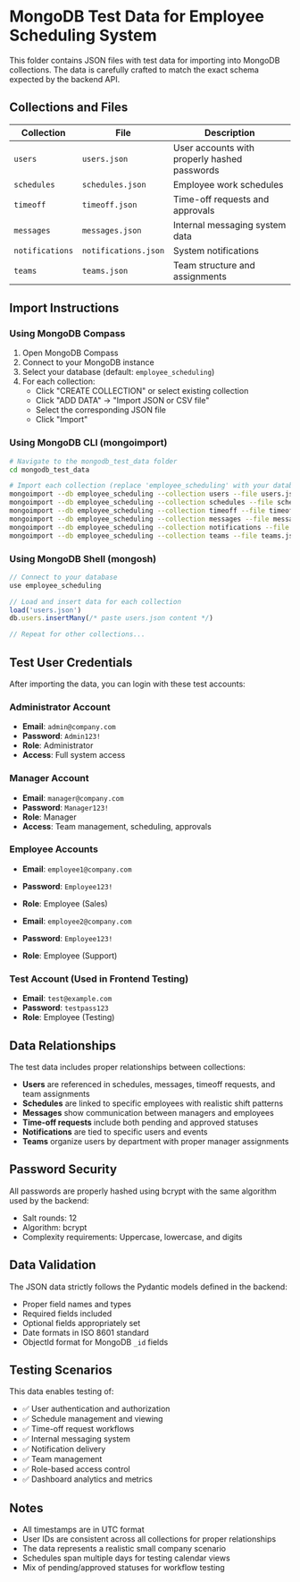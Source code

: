 # MongoDB Test Data for Employee Scheduling System

This folder contains JSON files with test data for importing into MongoDB collections. The data is carefully crafted to match the exact schema expected by the backend API.

## Collections and Files

| Collection | File | Description |
|------------|------|-------------|
| `users` | `users.json` | User accounts with properly hashed passwords |
| `schedules` | `schedules.json` | Employee work schedules |
| `timeoff` | `timeoff.json` | Time-off requests and approvals |
| `messages` | `messages.json` | Internal messaging system data |
| `notifications` | `notifications.json` | System notifications |
| `teams` | `teams.json` | Team structure and assignments |

## Import Instructions

### Using MongoDB Compass
1. Open MongoDB Compass
2. Connect to your MongoDB instance
3. Select your database (default: `employee_scheduling`)
4. For each collection:
   - Click "CREATE COLLECTION" or select existing collection
   - Click "ADD DATA" → "Import JSON or CSV file"
   - Select the corresponding JSON file
   - Click "Import"

### Using MongoDB CLI (mongoimport)
```bash
# Navigate to the mongodb_test_data folder
cd mongodb_test_data

# Import each collection (replace 'employee_scheduling' with your database name)
mongoimport --db employee_scheduling --collection users --file users.json --jsonArray
mongoimport --db employee_scheduling --collection schedules --file schedules.json --jsonArray
mongoimport --db employee_scheduling --collection timeoff --file timeoff.json --jsonArray
mongoimport --db employee_scheduling --collection messages --file messages.json --jsonArray
mongoimport --db employee_scheduling --collection notifications --file notifications.json --jsonArray
mongoimport --db employee_scheduling --collection teams --file teams.json --jsonArray
```

### Using MongoDB Shell (mongosh)
```javascript
// Connect to your database
use employee_scheduling

// Load and insert data for each collection
load('users.json')
db.users.insertMany(/* paste users.json content */)

// Repeat for other collections...
```

## Test User Credentials

After importing the data, you can login with these test accounts:

### Administrator Account
- **Email**: `admin@company.com`
- **Password**: `Admin123!`
- **Role**: Administrator
- **Access**: Full system access

### Manager Account
- **Email**: `manager@company.com`
- **Password**: `Manager123!`
- **Role**: Manager
- **Access**: Team management, scheduling, approvals

### Employee Accounts
- **Email**: `employee1@company.com`
- **Password**: `Employee123!`
- **Role**: Employee (Sales)

- **Email**: `employee2@company.com`
- **Password**: `Employee123!`
- **Role**: Employee (Support)

### Test Account (Used in Frontend Testing)
- **Email**: `test@example.com`
- **Password**: `testpass123`
- **Role**: Employee (Testing)

## Data Relationships

The test data includes proper relationships between collections:

- **Users** are referenced in schedules, messages, timeoff requests, and team assignments
- **Schedules** are linked to specific employees with realistic shift patterns
- **Messages** show communication between managers and employees
- **Time-off requests** include both pending and approved statuses
- **Notifications** are tied to specific users and events
- **Teams** organize users by department with proper manager assignments

## Password Security

All passwords are properly hashed using bcrypt with the same algorithm used by the backend:
- Salt rounds: 12
- Algorithm: bcrypt
- Complexity requirements: Uppercase, lowercase, and digits

## Data Validation

The JSON data strictly follows the Pydantic models defined in the backend:
- Proper field names and types
- Required fields included
- Optional fields appropriately set
- Date formats in ISO 8601 standard
- ObjectId format for MongoDB `_id` fields

## Testing Scenarios

This data enables testing of:
- ✅ User authentication and authorization
- ✅ Schedule management and viewing
- ✅ Time-off request workflows
- ✅ Internal messaging system
- ✅ Notification delivery
- ✅ Team management
- ✅ Role-based access control
- ✅ Dashboard analytics and metrics

## Notes

- All timestamps are in UTC format
- User IDs are consistent across all collections for proper relationships
- The data represents a realistic small company scenario
- Schedules span multiple days for testing calendar views
- Mix of pending/approved statuses for workflow testing

